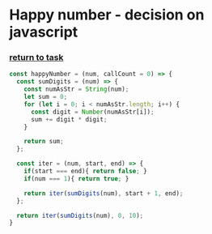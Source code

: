 # Happy number - decision on javascript

### [return to task](README.md)

```javascript
const happyNumber = (num, callCount = 0) => {
  const sumDigits = (num) => {
    const numAsStr = String(num);
    let sum = 0;
    for (let i = 0; i < numAsStr.length; i++) {
      const digit = Number(numAsStr[i]);
      sum += digit * digit;
    }

    return sum;
  };

  const iter = (num, start, end) => {
    if(start === end){ return false; }
    if(num === 1){ return true; }

    return iter(sumDigits(num), start + 1, end);
  };

  return iter(sumDigits(num), 0, 10);
}
```
